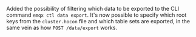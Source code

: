 Added the possibility of filtering which data to be exported to the CLI command `emqx ctl data export`.  It's now possible to specify which root keys from the `cluster.hocon` file and which table sets are exported, in the same vein as how `POST /data/export` works.
